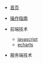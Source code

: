 <!-- _navbar.md -->

* [首页](README)
* [操作指南](guide)

* 前端技术
    * [javascript](01/javascript/)
    * [echarts](01/echarts/)

* 服务端技术
